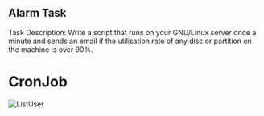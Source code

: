 ## Alarm Task

Task Description: Write a script that runs on your GNU/Linux server once a minute and sends an email if the utilisation rate of any disc or partition on the machine is over 90%.

# CronJob

![ListUser](https://i.hizliresim.com/ppv46qu.png)
